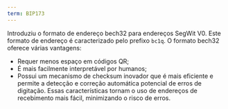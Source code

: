 ```yaml
---
term: BIP173
---
```


Introduziu o formato de endereço bech32 para endereços SegWit V0. Este formato de endereço é caracterizado pelo prefixo `bc1q`. O formato bech32 oferece várias vantagens:
* Requer menos espaço em códigos QR;
* É mais facilmente interpretável por humanos;
* Possui um mecanismo de checksum inovador que é mais eficiente e permite a detecção e correção automática potencial de erros de digitação.
Essas características tornam o uso de endereços de recebimento mais fácil, minimizando o risco de erros.